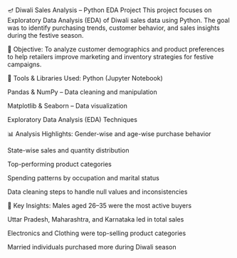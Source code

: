 🪔 Diwali Sales Analysis – Python EDA Project
This project focuses on Exploratory Data Analysis (EDA) of Diwali sales data using Python. The goal was to identify purchasing trends, customer behavior, and sales insights during the festive season.

🎯 Objective:
To analyze customer demographics and product preferences to help retailers improve marketing and inventory strategies for festive campaigns.

🧰 Tools & Libraries Used:
Python (Jupyter Notebook)

Pandas & NumPy – Data cleaning and manipulation

Matplotlib & Seaborn – Data visualization

Exploratory Data Analysis (EDA) Techniques

📊 Analysis Highlights:
Gender-wise and age-wise purchase behavior

State-wise sales and quantity distribution

Top-performing product categories

Spending patterns by occupation and marital status

Data cleaning steps to handle null values and inconsistencies

📌 Key Insights:
Males aged 26–35 were the most active buyers

Uttar Pradesh, Maharashtra, and Karnataka led in total sales

Electronics and Clothing were top-selling product categories

Married individuals purchased more during Diwali season
